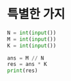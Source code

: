 # 특별한 가지

```python
N = int(input())
M = int(input())
K = int(input())

ans = M // N
res = ans * K
print(res)
```
